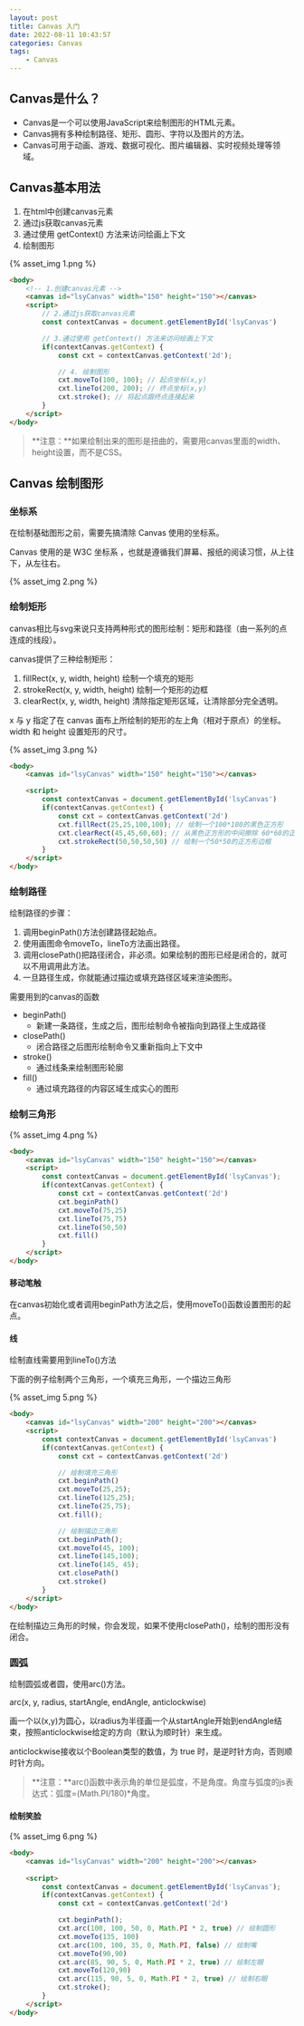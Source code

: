 ```yaml
---
layout: post
title: Canvas 入门
date: 2022-08-11 10:43:57
categories: Canvas
tags: 
    - Canvas
---
```


## Canvas是什么？

* Canvas是一个可以使用JavaScript来绘制图形的HTML元素。
* Canvas拥有多种绘制路径、矩形、圆形、字符以及图片的方法。
* Canvas可用于动画、游戏、数据可视化、图片编辑器、实时视频处理等领域。

## Canvas基本用法

1. 在html中创建canvas元素
2. 通过js获取canvas元素
3. 通过使用 getContext() 方法来访问绘画上下文
4. 绘制图形

{% asset_img 1.png %}

~~~ html
<body>
    <!-- 1.创建canvas元素 -->
    <canvas id="lsyCanvas" width="150" height="150"></canvas>
    <script>
        // 2.通过js获取canvas元素
        const contextCanvas = document.getElementById('lsyCanvas')

        // 3.通过使用 getContext() 方法来访问绘画上下文
        if(contextCanvas.getContext) {
            const cxt = contextCanvas.getContext('2d');

            // 4. 绘制图形
            cxt.moveTo(100, 100); // 起点坐标(x,y)
            cxt.lineTo(200, 200); // 终点坐标(x,y)
            cxt.stroke(); // 将起点跟终点连接起来
        }
    </script>
</body>
~~~

> **注意：**如果绘制出来的图形是扭曲的，需要用canvas里面的width、height设置，而不是CSS。

## Canvas 绘制图形

### 坐标系

在绘制基础图形之前，需要先搞清除 Canvas 使用的坐标系。

Canvas 使用的是 W3C 坐标系 ，也就是遵循我们屏幕、报纸的阅读习惯，从上往下，从左往右。

{% asset_img 2.png %}

### 绘制矩形

canvas相比与svg来说只支持两种形式的图形绘制：矩形和路径（由一系列的点连成的线段）。

canvas提供了三种绘制矩形：

1. fillRect(x, y, width, height) 绘制一个填充的矩形
2. strokeRect(x, y, width, height) 绘制一个矩形的边框
3. clearRect(x, y, width, height)  清除指定矩形区域，让清除部分完全透明。

x 与 y 指定了在 canvas 画布上所绘制的矩形的左上角（相对于原点）的坐标。width 和 height 设置矩形的尺寸。

{% asset_img 3.png %}

~~~ html
<body>
    <canvas id="lsyCanvas" width="150" height="150"></canvas>

    <script>
        const contextCanvas = document.getElementById('lsyCanvas')
        if(contextCanvas.getContext) {
            const cxt = contextCanvas.getContext('2d')
            cxt.fillRect(25,25,100,100); // 绘制一个100*100的黑色正方形
            cxt.clearRect(45,45,60,60); // 从黑色正方形的中间擦除 60*60的正方形
            cxt.strokeRect(50,50,50,50) // 绘制一个50*50的正方形边框
        }
    </script>
</body>
~~~

### 绘制路径

绘制路径的步骤：

1. 调用beginPath()方法创建路径起始点。
2. 使用画图命令moveTo，lineTo方法画出路径。
3. 调用closePath()把路径闭合，非必须。如果绘制的图形已经是闭合的，就可以不用调用此方法。
4. 一旦路径生成，你就能通过描边或填充路径区域来渲染图形。

需要用到的canvas的函数

- beginPath()
  - 新建一条路径，生成之后，图形绘制命令被指向到路径上生成路径
- closePath()
  - 闭合路径之后图形绘制命令又重新指向上下文中
- stroke()
  - 通过线条来绘制图形轮廓
- fill()
  - 通过填充路径的内容区域生成实心的图形

### 绘制三角形

{% asset_img 4.png %}

~~~ html
<body>
    <canvas id="lsyCanvas" width="150" height="150"></canvas>
    <script>
        const contextCanvas = document.getElementById('lsyCanvas');
        if(contextCanvas.getContext) {
            const cxt = contextCanvas.getContext('2d')
            cxt.beginPath()
            cxt.moveTo(75,25)
            cxt.lineTo(75,75)
            cxt.lineTo(50,50)
            cxt.fill()
        }
    </script>
</body>
~~~

#### 移动笔触

在canvas初始化或者调用beginPath方法之后，使用moveTo()函数设置图形的起点。

#### 线

绘制直线需要用到lineTo()方法

下面的例子绘制两个三角形，一个填充三角形，一个描边三角形

{% asset_img 5.png %}

~~~ html
<body>
    <canvas id="lsyCanvas" width="200" height="200"></canvas>
    <script>
        const contextCanvas = document.getElementById('lsyCanvas')
        if(contextCanvas.getContext) {
            const cxt = contextCanvas.getContext('2d')

            // 绘制填充三角形
            cxt.beginPath()
            cxt.moveTo(25,25);
            cxt.lineTo(125,25);
            cxt.lineTo(25,75);
            cxt.fill();

            // 绘制描边三角形
            cxt.beginPath();
            cxt.moveTo(45, 100);
            cxt.lineTo(145,100);
            cxt.lineTo(145, 45);
            cxt.closePath()
            cxt.stroke()
        }
    </script>
</body>
~~~

在绘制描边三角形的时候，你会发现，如果不使用closePath()，绘制的图形没有闭合。

### 圆弧

绘制圆弧或者圆，使用arc()方法。

arc(x, y, radius, startAngle, endAngle, anticlockwise)

画一个以(x,y)为圆心，以radius为半径画一个从startAngle开始到endAngle结束，按照anticlockwise给定的方向（默认为顺时针）来生成。

anticlockwise接收以个Boolean类型的数值，为 true 时，是逆时针方向，否则顺时针方向。

> **注意：**arc()函数中表示角的单位是弧度，不是角度。角度与弧度的js表达式：弧度=(Math.PI/180)*角度。

#### 绘制笑脸

{% asset_img 6.png %}

~~~ html
<body>
    <canvas id="lsyCanvas" width="200" height="200"></canvas>
    
    <script>
        const contextCanvas = document.getElementById('lsyCanvas');
        if(contextCanvas.getContext) {
            const cxt = contextCanvas.getContext('2d')

            cxt.beginPath();
            cxt.arc(100, 100, 50, 0, Math.PI * 2, true) // 绘制圆形
            cxt.moveTo(135, 100)
            cxt.arc(100, 100, 35, 0, Math.PI, false) // 绘制嘴
            cxt.moveTo(90,90)
            cxt.arc(85, 90, 5, 0, Math.PI * 2, true) // 绘制左眼
            cxt.moveTo(120,90)
            cxt.arc(115, 90, 5, 0, Math.PI * 2, true) // 绘制右眼
            cxt.stroke();
        }
    </script>
</body>
~~~
